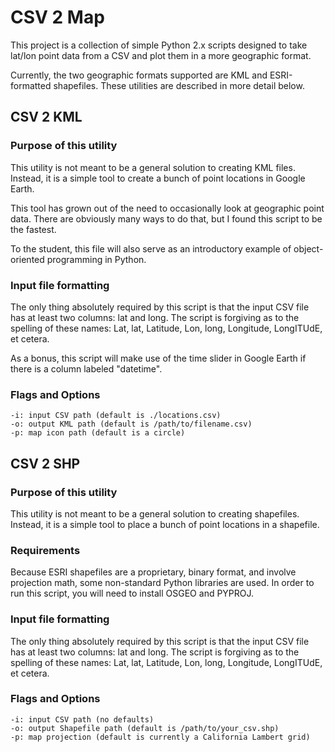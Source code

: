 # CSV 2 Map

This project is a collection of simple Python 2.x scripts designed to take lat/lon point data from a CSV and plot them in a more geographic format.

Currently, the two geographic formats supported are KML and ESRI-formatted shapefiles. These utilities are described in more detail below.

## CSV 2 KML

### Purpose of this utility

This utility is not meant to be a general solution to creating KML files. Instead, it is a simple tool to create a bunch of point locations in Google Earth.

This tool has grown out of the need to occasionally look at geographic point data. There are obviously many ways to do that, but I found this script to be the fastest.

To the student, this file will also serve as an introductory example of object-oriented programming in Python.

### Input file formatting

The only thing absolutely required by this script is that the input CSV file has at least two columns: lat and long. The script is forgiving as to the spelling of these names: Lat, lat, Latitude, Lon, long, Longitude, LongITUdE, et cetera.

As a bonus, this script will make use of the time slider in Google Earth if there is a column labeled "datetime".

### Flags and Options

    -i: input CSV path (default is ./locations.csv)
    -o: output KML path (default is /path/to/filename.csv)
    -p: map icon path (default is a circle)

## CSV 2 SHP

### Purpose of this utility

This utility is not meant to be a general solution to creating shapefiles. Instead, it is a simple tool to place a bunch of point locations in a shapefile.

### Requirements

Because ESRI shapefiles are a proprietary, binary format, and involve projection math, some non-standard Python libraries are used. In order to run this script, you will need to install OSGEO and PYPROJ. 

### Input file formatting

The only thing absolutely required by this script is that the input CSV file has at least two columns: lat and long. The script is forgiving as to the spelling of these names: Lat, lat, Latitude, Lon, long, Longitude, LongITUdE, et cetera.

### Flags and Options

    -i: input CSV path (no defaults)
    -o: output Shapefile path (default is /path/to/your_csv.shp)
    -p: map projection (default is currently a California Lambert grid)

